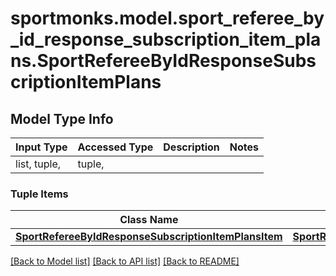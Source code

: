 # sportmonks.model.sport_referee_by_id_response_subscription_item_plans.SportRefereeByIdResponseSubscriptionItemPlans

## Model Type Info
Input Type | Accessed Type | Description | Notes
------------ | ------------- | ------------- | -------------
list, tuple,  | tuple,  |  | 

### Tuple Items
Class Name | Input Type | Accessed Type | Description | Notes
------------- | ------------- | ------------- | ------------- | -------------
[**SportRefereeByIdResponseSubscriptionItemPlansItem**](SportRefereeByIdResponseSubscriptionItemPlansItem.md) | [**SportRefereeByIdResponseSubscriptionItemPlansItem**](SportRefereeByIdResponseSubscriptionItemPlansItem.md) | [**SportRefereeByIdResponseSubscriptionItemPlansItem**](SportRefereeByIdResponseSubscriptionItemPlansItem.md) |  | 

[[Back to Model list]](../../README.md#documentation-for-models) [[Back to API list]](../../README.md#documentation-for-api-endpoints) [[Back to README]](../../README.md)

